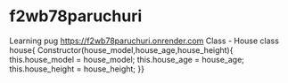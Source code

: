 # f2wb78paruchuri
Learning pug
https://f2wb78paruchuri.onrender.com
Class - House
class house{ Constructor(house_model,house_age,house_height){ this.house_model = house_model; this.house_age = house_age; this.house_height = house_height; }}
